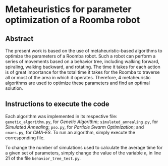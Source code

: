 # Metaheuristics for parameter optimization of a Roomba robot

## Abstract
The present work is based on the use of metaheuristic-based algorithms to optimize the parameters of a Roomba robot. Such a robot can perform a series of movements based on a behavior tree, including walking forward, spiraling, walking backward, and rotating. The time it takes for each action is of great importance for the total time it takes for the Roomba to traverse all or most of the area in which it operates. Therefore, 4 metaheuristic algorithms are used to optimize these parameters and find an optimal solution.

## Instructions to execute the code

Each algorithm was implemented in its respective file: `genetic_algorithm.py`, for *Genetic Algorithm*; `simulated_annealing.py`, for *Simulated Annealing*; `pso.py`, for *Particle Swarm Optimization*; and `cmaes.py`, for *CMA-ES*. To run an algorithm, simply execute the corresponding file.

To change the number of simulations used to calculate the average time for a given set of parameters, simply change the value of the variable `n`, in line 21 of the file `behavior_tree_test.py`.
